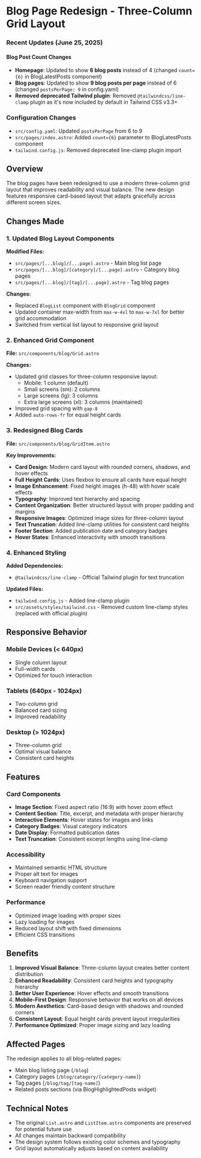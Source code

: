 # Blog Page Redesign - Three-Column Grid Layout

### Recent Updates (June 25, 2025)

#### Blog Post Count Changes
- **Homepage**: Updated to show **6 blog posts** instead of 4 (changed `count={6}` in BlogLatestPosts component)
- **Blog pages**: Updated to show **9 blog posts per page** instead of 6 (changed `postsPerPage: 9` in config.yaml)
- **Removed deprecated Tailwind plugin**: Removed `@tailwindcss/line-clamp` plugin as it's now included by default in Tailwind CSS v3.3+

### Configuration Changes
- `src/config.yaml`: Updated `postsPerPage` from 6 to 9
- `src/pages/index.astro`: Added `count={6}` parameter to BlogLatestPosts component
- `tailwind.config.js`: Removed deprecated line-clamp plugin import

## Overview
The blog pages have been redesigned to use a modern three-column grid layout that improves readability and visual balance. The new design features responsive card-based layout that adapts gracefully across different screen sizes.

## Changes Made

### 1. Updated Blog Layout Components

**Modified Files:**
- `src/pages/[...blog]/[...page].astro` - Main blog list page
- `src/pages/[...blog]/[category]/[...page].astro` - Category blog pages
- `src/pages/[...blog]/[tag]/[...page].astro` - Tag blog pages

**Changes:**
- Replaced `BlogList` component with `BlogGrid` component
- Updated container max-width from `max-w-4xl` to `max-w-7xl` for better grid accommodation
- Switched from vertical list layout to responsive grid layout

### 2. Enhanced Grid Component

**File:** `src/components/blog/Grid.astro`

**Changes:**
- Updated grid classes for three-column responsive layout:
  - Mobile: 1 column (default)
  - Small screens (sm): 2 columns
  - Large screens (lg): 3 columns
  - Extra large screens (xl): 3 columns (maintained)
- Improved grid spacing with `gap-8`
- Added `auto-rows-fr` for equal height cards

### 3. Redesigned Blog Cards

**File:** `src/components/blog/GridItem.astro`

**Key Improvements:**
- **Card Design**: Modern card layout with rounded corners, shadows, and hover effects
- **Full Height Cards**: Uses flexbox to ensure all cards have equal height
- **Image Enhancement**: Fixed height images (h-48) with hover scale effects
- **Typography**: Improved text hierarchy and spacing
- **Content Organization**: Better structured layout with proper padding and margins
- **Responsive Images**: Optimized image sizes for three-column layout
- **Text Truncation**: Added line-clamp utilities for consistent card heights
- **Footer Section**: Added publication date and category badges
- **Hover States**: Enhanced interactivity with smooth transitions

### 4. Enhanced Styling

**Added Dependencies:**
- `@tailwindcss/line-clamp` - Official Tailwind plugin for text truncation

**Updated Files:**
- `tailwind.config.js` - Added line-clamp plugin
- `src/assets/styles/tailwind.css` - Removed custom line-clamp styles (replaced with official plugin)

## Responsive Behavior

### Mobile Devices (< 640px)
- Single column layout
- Full-width cards
- Optimized for touch interaction

### Tablets (640px - 1024px)  
- Two-column grid
- Balanced card sizing
- Improved readability

### Desktop (> 1024px)
- Three-column grid
- Optimal visual balance
- Consistent card heights

## Features

### Card Components
- **Image Section**: Fixed aspect ratio (16:9) with hover zoom effect
- **Content Section**: Title, excerpt, and metadata with proper hierarchy
- **Interactive Elements**: Hover states for images and links
- **Category Badges**: Visual category indicators
- **Date Display**: Formatted publication dates
- **Text Truncation**: Consistent excerpt lengths using line-clamp

### Accessibility
- Maintained semantic HTML structure
- Proper alt text for images
- Keyboard navigation support
- Screen reader friendly content structure

### Performance
- Optimized image loading with proper sizes
- Lazy loading for images
- Reduced layout shift with fixed dimensions
- Efficient CSS transitions

## Benefits

1. **Improved Visual Balance**: Three-column layout creates better content distribution
2. **Enhanced Readability**: Consistent card heights and typography hierarchy
3. **Better User Experience**: Hover effects and smooth transitions
4. **Mobile-First Design**: Responsive behavior that works on all devices
5. **Modern Aesthetics**: Card-based design with shadows and rounded corners
6. **Consistent Layout**: Equal height cards prevent layout irregularities
7. **Performance Optimized**: Proper image sizing and lazy loading

## Affected Pages

The redesign applies to all blog-related pages:
- Main blog listing page (`/blog`)
- Category pages (`/blog/category/[category-name]`)
- Tag pages (`/blog/tag/[tag-name]`)
- Related posts sections (via BlogHighlightedPosts widget)

## Technical Notes

- The original `List.astro` and `ListItem.astro` components are preserved for potential future use
- All changes maintain backward compatibility
- The design system follows existing color schemes and typography
- Grid layout automatically adjusts based on content availability
